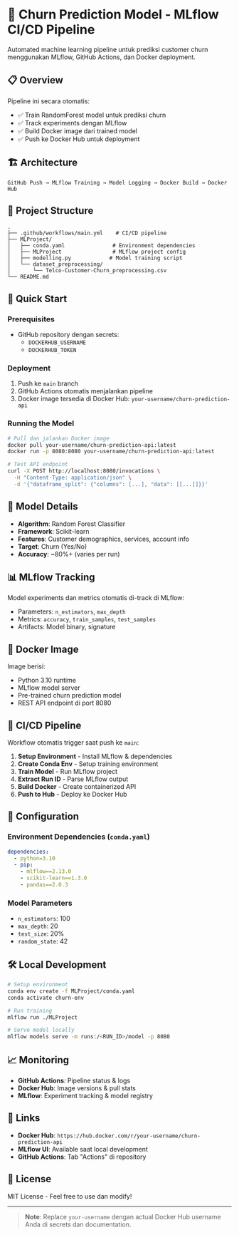 # 🚀 Churn Prediction Model - MLflow CI/CD Pipeline

Automated machine learning pipeline untuk prediksi customer churn menggunakan MLflow, GitHub Actions, dan Docker deployment.

## 📋 Overview

Pipeline ini secara otomatis:
- ✅ Train RandomForest model untuk prediksi churn
- ✅ Track experiments dengan MLflow
- ✅ Build Docker image dari trained model
- ✅ Push ke Docker Hub untuk deployment

## 🏗️ Architecture

```
GitHub Push → MLflow Training → Model Logging → Docker Build → Docker Hub
```

## 📁 Project Structure

```
.
├── .github/workflows/main.yml    # CI/CD pipeline
├── MLProject/
│   ├── conda.yaml               # Environment dependencies
│   ├── MLProject                # MLflow project config
│   ├── modelling.py            # Model training script
│   └── dataset_preprocessing/
│       └── Telco-Customer-Churn_preprocessing.csv
└── README.md
```

## 🚀 Quick Start

### Prerequisites
- GitHub repository dengan secrets:
  - `DOCKERHUB_USERNAME`
  - `DOCKERHUB_TOKEN`

### Deployment
1. Push ke `main` branch
2. GitHub Actions otomatis menjalankan pipeline
3. Docker image tersedia di Docker Hub: `your-username/churn-prediction-api`

### Running the Model
```bash
# Pull dan jalankan Docker image
docker pull your-username/churn-prediction-api:latest
docker run -p 8080:8080 your-username/churn-prediction-api:latest

# Test API endpoint
curl -X POST http://localhost:8080/invocations \
  -H "Content-Type: application/json" \
  -d '{"dataframe_split": {"columns": [...], "data": [[...]]}}'
```

## 🔧 Model Details

- **Algorithm**: Random Forest Classifier
- **Framework**: Scikit-learn
- **Features**: Customer demographics, services, account info
- **Target**: Churn (Yes/No)
- **Accuracy**: ~80%+ (varies per run)

## 📊 MLflow Tracking

Model experiments dan metrics otomatis di-track di MLflow:
- Parameters: `n_estimators`, `max_depth`
- Metrics: `accuracy`, `train_samples`, `test_samples`
- Artifacts: Model binary, signature

## 🐳 Docker Image

Image berisi:
- Python 3.10 runtime
- MLflow model server
- Pre-trained churn prediction model
- REST API endpoint di port 8080

## 🔄 CI/CD Pipeline

Workflow otomatis trigger saat push ke `main`:

1. **Setup Environment** - Install MLflow & dependencies
2. **Create Conda Env** - Setup training environment
3. **Train Model** - Run MLflow project
4. **Extract Run ID** - Parse MLflow output
5. **Build Docker** - Create containerized API
6. **Push to Hub** - Deploy ke Docker Hub

## 📝 Configuration

### Environment Dependencies (`conda.yaml`)
```yaml
dependencies:
  - python=3.10
  - pip:
    - mlflow==2.13.0
    - scikit-learn==1.3.0
    - pandas==2.0.3
```

### Model Parameters
- `n_estimators`: 100
- `max_depth`: 20
- `test_size`: 20%
- `random_state`: 42

## 🛠️ Local Development

```bash
# Setup environment
conda env create -f MLProject/conda.yaml
conda activate churn-env

# Run training
mlflow run ./MLProject

# Serve model locally
mlflow models serve -m runs:/<RUN_ID>/model -p 8080
```

## 📈 Monitoring

- **GitHub Actions**: Pipeline status & logs
- **Docker Hub**: Image versions & pull stats
- **MLflow**: Experiment tracking & model registry

## 🔗 Links

- **Docker Hub**: `https://hub.docker.com/r/your-username/churn-prediction-api`
- **MLflow UI**: Available saat local development
- **GitHub Actions**: Tab "Actions" di repository

## 📄 License

MIT License - Feel free to use dan modify!

---

> **Note**: Replace `your-username` dengan actual Docker Hub username Anda di secrets dan documentation.
